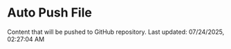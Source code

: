 # Auto Push File

Content that will be pushed to GitHub repository.
Last updated: 07/24/2025, 02:27:04 AM